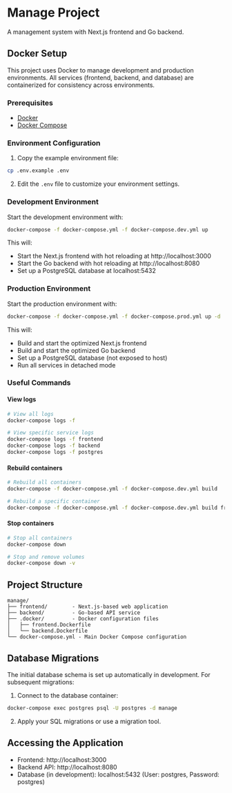 # Manage Project

A management system with Next.js frontend and Go backend.

## Docker Setup

This project uses Docker to manage development and production environments. All services (frontend, backend, and database) are containerized for consistency across environments.

### Prerequisites

- [Docker](https://docs.docker.com/get-docker/)
- [Docker Compose](https://docs.docker.com/compose/install/)

### Environment Configuration

1. Copy the example environment file:

```bash
cp .env.example .env
```

2. Edit the `.env` file to customize your environment settings.

### Development Environment

Start the development environment with:

```bash
docker-compose -f docker-compose.yml -f docker-compose.dev.yml up
```

This will:

- Start the Next.js frontend with hot reloading at http://localhost:3000
- Start the Go backend with hot reloading at http://localhost:8080
- Set up a PostgreSQL database at localhost:5432

### Production Environment

Start the production environment with:

```bash
docker-compose -f docker-compose.yml -f docker-compose.prod.yml up -d
```

This will:

- Build and start the optimized Next.js frontend
- Build and start the optimized Go backend
- Set up a PostgreSQL database (not exposed to host)
- Run all services in detached mode

### Useful Commands

#### View logs

```bash
# View all logs
docker-compose logs -f

# View specific service logs
docker-compose logs -f frontend
docker-compose logs -f backend
docker-compose logs -f postgres
```

#### Rebuild containers

```bash
# Rebuild all containers
docker-compose -f docker-compose.yml -f docker-compose.dev.yml build

# Rebuild a specific container
docker-compose -f docker-compose.yml -f docker-compose.dev.yml build frontend
```

#### Stop containers

```bash
# Stop all containers
docker-compose down

# Stop and remove volumes
docker-compose down -v
```

## Project Structure

```
manage/
├── frontend/        - Next.js-based web application
├── backend/         - Go-based API service
├── .docker/         - Docker configuration files
│   ├── frontend.Dockerfile
│   └── backend.Dockerfile
└── docker-compose.yml - Main Docker Compose configuration
```

## Database Migrations

The initial database schema is set up automatically in development. For subsequent migrations:

1. Connect to the database container:

```bash
docker-compose exec postgres psql -U postgres -d manage
```

2. Apply your SQL migrations or use a migration tool.

## Accessing the Application

- Frontend: http://localhost:3000
- Backend API: http://localhost:8080
- Database (in development): localhost:5432 (User: postgres, Password: postgres)
